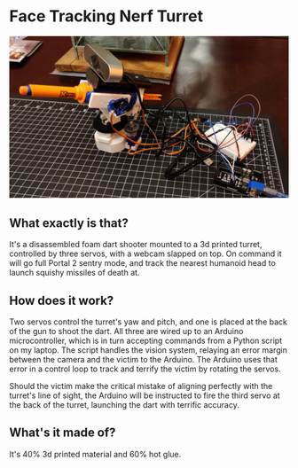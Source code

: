 # Face Tracking Nerf Turret

![don't let it see u](pics/thumb.jpg)


## What exactly is that?

It's a disassembled foam dart shooter mounted to a 3d printed turret, controlled by three servos, with a webcam slapped on top. On command it will go full Portal 2 sentry mode, and track the nearest humanoid head to launch squishy missiles of death at.

## How does it work?

Two servos control the turret's yaw and pitch, and one is placed at the back of the gun to shoot the dart. All three are wired up to an Arduino microcontroller, which is in turn accepting commands from a Python script on my laptop. The script handles the vision system, relaying an error margin between the camera and the victim to the Arduino. The Arduino uses that error in a control loop to track and terrify the victim by rotating the servos.

Should the victim make the critical mistake of aligning perfectly with the turret's line of sight, the Arduino will be instructed to fire the third servo at the back of the turret, launching the dart with terrific accuracy.

## What's it made of?

It's 40% 3d printed material and 60% hot glue.
